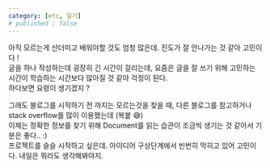 ```yaml
---
category: [etc, 일기]
# published : false
---
```


아직 모르는게 산더미고 배워야할 것도 엄청 많은데. 진도가 잘 안나가는 것 같아 고민이다 !   
글을 하나 작성하는데 굉장히 긴 시간이 걸리는데, 요즘은 글을 잘 쓰기 위해 고민하는 시간이 학습하는 시간보다 많아질 것 같아 걱정이 된다.   
하다보면 요령이 생기겠지 ?  

그래도 블로그를 시작하기 전 까지는 모르는것을 찾을 때, 다른 블로그를 참고하거나 stack overflow를 많이 이용했는데 (복붙 :sweat_smile:)  
이제는 정확한 정보를 찾기 위해 Document를 읽는 습관이 조금씩 생기는 것 같아서 기분은 좋다.. :)  
프로젝트를 슬슬 시작하고 싶은데. 아이디어 구상단계에서 빈번히 막히고 있어 고민이다. 내일은 뭐라도 생각해봐야지.

